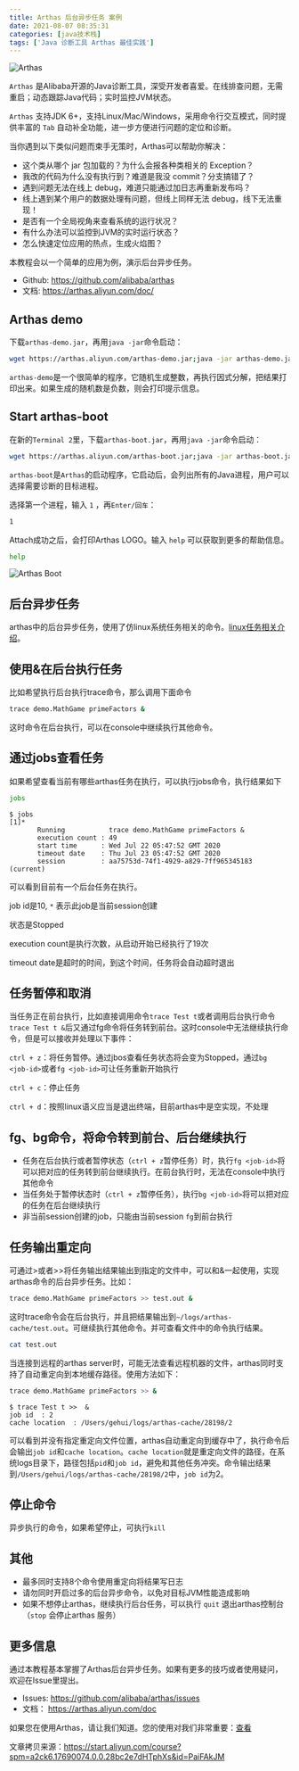 ```yaml
---
title: Arthas 后台异步任务 案例
date: 2021-08-07 08:35:31
categories: [java技术栈]
tags: ['Java 诊断工具 Arthas 最佳实践']
---
```


<!-- toc -->

![Arthas](arthas.png)

`Arthas` 是Alibaba开源的Java诊断工具，深受开发者喜爱。在线排查问题，无需重启；动态跟踪Java代码；实时监控JVM状态。

`Arthas` 支持JDK 6+，支持Linux/Mac/Windows，采用命令行交互模式，同时提供丰富的 `Tab` 自动补全功能，进一步方便进行问题的定位和诊断。

当你遇到以下类似问题而束手无策时，Arthas可以帮助你解决：

- 这个类从哪个 jar 包加载的？为什么会报各种类相关的 Exception？
- 我改的代码为什么没有执行到？难道是我没 commit？分支搞错了？
- 遇到问题无法在线上 debug，难道只能通过加日志再重新发布吗？
- 线上遇到某个用户的数据处理有问题，但线上同样无法 debug，线下无法重现！
- 是否有一个全局视角来查看系统的运行状况？
- 有什么办法可以监控到JVM的实时运行状态？
- 怎么快速定位应用的热点，生成火焰图？

本教程会以一个简单的应用为例，演示后台异步任务。

- Github: https://github.com/alibaba/arthas
- 文档: https://arthas.aliyun.com/doc/

## Arthas demo

下载`arthas-demo.jar`，再用`java -jar`命令启动：

```bash
wget https://arthas.aliyun.com/arthas-demo.jar;java -jar arthas-demo.jar
```

`arthas-demo`是一个很简单的程序，它随机生成整数，再执行因式分解，把结果打印出来。如果生成的随机数是负数，则会打印提示信息。

## Start arthas-boot

在新的`Terminal 2`里，下载`arthas-boot.jar`，再用`java -jar`命令启动：

```bash
wget https://arthas.aliyun.com/arthas-boot.jar;java -jar arthas-boot.jar
```

`arthas-boot`是`Arthas`的启动程序，它启动后，会列出所有的Java进程，用户可以选择需要诊断的目标进程。

选择第一个进程，输入 `1` ，再`Enter/回车`：

```bash
1
```

Attach成功之后，会打印Arthas LOGO。输入 `help` 可以获取到更多的帮助信息。

```bash
help
```

![Arthas Boot](O1CN01HzatXZ1RgccrlT90M_!!6000000002141-2-tps-529-244.png)

## 后台异步任务

arthas中的后台异步任务，使用了仿linux系统任务相关的命令。[linux任务相关介绍](https://ehlxr.me/2017/01/18/Linux-中-fg、bg、jobs、-指令/)。

## 使用&在后台执行任务

比如希望执行后台执行trace命令，那么调用下面命令

```bash
trace demo.MathGame primeFactors &
```

这时命令在后台执行，可以在console中继续执行其他命令。

## 通过jobs查看任务

如果希望查看当前有哪些arthas任务在执行，可以执行jobs命令，执行结果如下

```bash
jobs
```

```console
$ jobs
[1]*
       Running           trace demo.MathGame primeFactors &
       execution count : 49
       start time      : Wed Jul 22 05:47:52 GMT 2020
       timeout date    : Thu Jul 23 05:47:52 GMT 2020
       session         : aa75753d-74f1-4929-a829-7ff965345183 (current)
```

可以看到目前有一个后台任务在执行。

job id是10, `*` 表示此job是当前session创建

状态是Stopped

execution count是执行次数，从启动开始已经执行了19次

timeout date是超时的时间，到这个时间，任务将会自动超时退出

## 任务暂停和取消

当任务正在前台执行，比如直接调用命令`trace Test t`或者调用后台执行命令`trace Test t &`后又通过fg命令将任务转到前台。这时console中无法继续执行命令，但是可以接收并处理以下事件：

`ctrl + z`：将任务暂停。通过jbos查看任务状态将会变为Stopped，通过`bg <job-id>`或者`fg <job-id>`可让任务重新开始执行

`ctrl + c`：停止任务

`ctrl + d`：按照linux语义应当是退出终端，目前arthas中是空实现，不处理

## fg、bg命令，将命令转到前台、后台继续执行

- 任务在后台执行或者暂停状态（`ctrl + z`暂停任务）时，执行`fg <job-id>`将可以把对应的任务转到前台继续执行。在前台执行时，无法在console中执行其他命令
- 当任务处于暂停状态时（`ctrl + z`暂停任务），执行`bg <job-id>`将可以把对应的任务在后台继续执行
- 非当前session创建的job，只能由当前session `fg`到前台执行

## 任务输出重定向

可通过>或者>>将任务输出结果输出到指定的文件中，可以和&一起使用，实现arthas命令的后台异步任务。比如：

```bash
trace demo.MathGame primeFactors >> test.out &
```

这时trace命令会在后台执行，并且把结果输出到`~/logs/arthas-cache/test.out`。可继续执行其他命令。并可查看文件中的命令执行结果。

```bash
cat test.out
```

当连接到远程的arthas server时，可能无法查看远程机器的文件，arthas同时支持了自动重定向到本地缓存路径。使用方法如下：

```bash
trace demo.MathGame primeFactors >> &
```

```console
$ trace Test t >>  &
job id  : 2
cache location  : /Users/gehui/logs/arthas-cache/28198/2
```

可以看到并没有指定重定向文件位置，arthas自动重定向到缓存中了，执行命令后会输出`job id`和`cache location`。`cache location`就是重定向文件的路径，在系统logs目录下，路径包括`pid`和`job id`，避免和其他任务冲突。命令输出结果到`/Users/gehui/logs/arthas-cache/28198/2`中，`job id`为2。

## 停止命令

异步执行的命令，如果希望停止，可执行`kill`

## 其他

- 最多同时支持8个命令使用重定向将结果写日志
- 请勿同时开启过多的后台异步命令，以免对目标JVM性能造成影响
- 如果不想停止arthas，继续执行后台任务，可以执行 `quit` 退出arthas控制台（`stop` 会停止arthas 服务）

## 更多信息

通过本教程基本掌握了Arthas后台异步任务。如果有更多的技巧或者使用疑问，欢迎在Issue里提出。

- Issues: https://github.com/alibaba/arthas/issues
- 文档： https://arthas.aliyun.com/doc

如果您在使用Arthas，请让我们知道。您的使用对我们非常重要：[查看](https://github.com/alibaba/arthas/issues/111)

文章拷贝来源：https://start.aliyun.com/course?spm=a2ck6.17690074.0.0.28bc2e7dHTphXs&id=PaiFAkJM